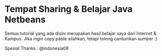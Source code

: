 # Tempat Sharing & Belajar Java Netbeans

Semua tutorial yang ada disini merupakan hasil belajar saya dari Internet & Kampus.
Jika ingin copy paste silahkan, tetapi tolong cantumkan sumber :)

Spesial Thanks :
@indonesia08
